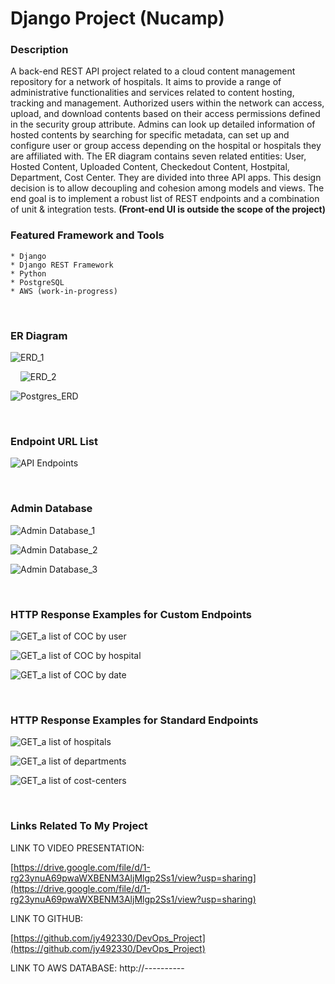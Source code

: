 # Django Project (Nucamp)

### Description

A back-end REST API project related to a cloud content management repository for a network of hospitals. It aims to provide a range of administrative functionalities and services related to content hosting, tracking and management. 
Authorized users within the network can access, upload, and download contents based on their access permissions defined in the security group attribute. Admins can look up detailed information of hosted contents by searching for specific metadata, can set up and configure user or group access depending on the hospital or hospitals they are affiliated with. The ER diagram contains seven related entities: User, Hosted Content, Uploaded Content, Checkedout Content, Hostpital, Department, Cost Center. They are divided into three API apps. This design decision is to allow decoupling and cohesion among models and views.
The end goal is to implement a robust list of REST endpoints and a combination of unit & integration tests. **(Front-end UI is outside the scope of the project)**


### Featured Framework and Tools

    * Django 
    * Django REST Framework
    * Python
    * PostgreSQL
    * AWS (work-in-progress)
    
&nbsp;&nbsp;&nbsp;
### ER Diagram 

![ERD_1](https://user-images.githubusercontent.com/11815017/188238637-4060ab20-aa63-4833-9d0e-e970e20094a7.jpg)

&nbsp;&nbsp;&nbsp;
![ERD_2](https://user-images.githubusercontent.com/11815017/188229724-6549b493-7106-4841-accd-576c0ecef388.jpg)

![Postgres_ERD](https://user-images.githubusercontent.com/11815017/189986197-7802d5c9-9407-49b0-9609-c0394e0edb03.jpg)


&nbsp;&nbsp;&nbsp;
### Endpoint URL List
![API Endpoints](https://user-images.githubusercontent.com/11815017/188231778-e56f405e-e1f8-483e-9208-7c33fd89414d.jpg)

&nbsp;
### Admin Database
![Admin Database_1](https://user-images.githubusercontent.com/11815017/188232444-018f5c81-b3df-4a26-bc6a-d2d7008098fc.jpg)

![Admin Database_2](https://user-images.githubusercontent.com/11815017/188232478-add0dacd-fef5-4304-8dfc-2b5dea235f5d.jpg)

![Admin Database_3](https://user-images.githubusercontent.com/11815017/188232522-fd88c811-7508-41f6-87a7-e37b353a47ba.jpg)


&nbsp;
### HTTP Response Examples for Custom Endpoints
![GET_a list of COC by user](https://user-images.githubusercontent.com/11815017/188232622-f4ed622f-d7dd-4b93-ad56-0138c4c8f699.jpg)

![GET_a list of COC by hospital](https://user-images.githubusercontent.com/11815017/188232725-3071dba8-32a7-407c-a8bf-ae131c31642d.jpg)

![GET_a list of COC by date](https://user-images.githubusercontent.com/11815017/188232790-2402265a-e15f-425f-bd64-c35bf8e3260f.jpg)

&nbsp;&nbsp;
### HTTP Response Examples for Standard Endpoints
![GET_a list of hospitals](https://user-images.githubusercontent.com/11815017/188233197-abec0787-caa5-46ef-9e1b-d20d1f9fe8c2.jpg)

![GET_a list of departments](https://user-images.githubusercontent.com/11815017/188233282-c9ae8dce-0934-4c24-b5df-c92e211b2e09.jpg)

![GET_a list of cost-centers](https://user-images.githubusercontent.com/11815017/188233348-87b60b76-d0ba-4214-872a-176c26edd59c.jpg)


&nbsp;&nbsp;&nbsp;
### Links Related To My Project &nbsp;

LINK TO VIDEO PRESENTATION: 

[https://drive.google.com/file/d/1-rg23ynuA69pwaWXBENM3AljMlgp2Ss1/view?usp=sharing](https://drive.google.com/file/d/1-rg23ynuA69pwaWXBENM3AljMlgp2Ss1/view?usp=sharing)

LINK TO GITHUB:


[https://github.com/jy492330/DevOps_Project](https://github.com/jy492330/DevOps_Project)

LINK TO AWS DATABASE:
http://----------



